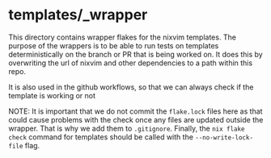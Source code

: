 # templates/_wrapper

This directory contains wrapper flakes for the nixvim templates.
The purpose of the wrappers is to be able to run tests on templates deterministically on the branch or PR that is being worked on.
It does this by overwriting the url of nixvim and other dependencies to a path within this repo.

It is also used in the github workflows, so that we can always check if the template is working or not

NOTE: It is important that we do not commit the `flake.lock` files here as that could cause problems with the check once any files are updated outside the wrapper.
That is why we add them to `.gitignore`.
Finally, the `nix flake check` command for templates should be called with the `--no-write-lock-file` flag.
